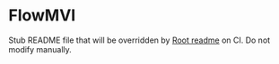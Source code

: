 # FlowMVI

Stub README file that will be overridden by [Root readme](../../README.md) on CI. Do not modify manually.
